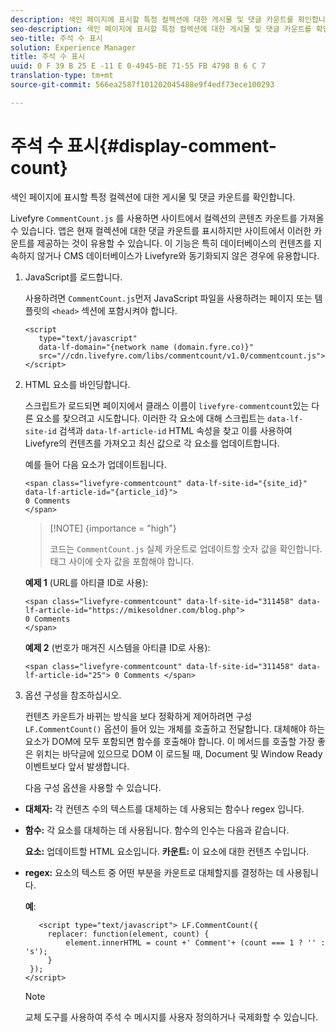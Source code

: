 ```yaml
---
description: 색인 페이지에 표시할 특정 컬렉션에 대한 게시물 및 댓글 카운트를 확인합니다.
seo-description: 색인 페이지에 표시할 특정 컬렉션에 대한 게시물 및 댓글 카운트를 확인합니다.
seo-title: 주석 수 표시
solution: Experience Manager
title: 주석 수 표시
uuid: 0 F 39 B 25 E -11 E 0-4945-BE 71-55 FB 4798 B 6 C 7
translation-type: tm+mt
source-git-commit: 566ea2587f101202045488e9f4edf73ece100293

---
```



# 주석 수 표시{#display-comment-count}

색인 페이지에 표시할 특정 컬렉션에 대한 게시물 및 댓글 카운트를 확인합니다.

Livefyre `CommentCount.js` 를 사용하면 사이트에서 컬렉션의 콘텐츠 카운트를 가져올 수 있습니다. 앱은 현재 컬렉션에 대한 댓글 카운트를 표시하지만 사이트에서 이러한 카운트를 제공하는 것이 유용할 수 있습니다. 이 기능은 특히 데이터베이스의 컨텐츠를 지속하지 않거나 CMS 데이터베이스가 Livefyre와 동기화되지 않은 경우에 유용합니다.

1. JavaScript를 로드합니다.

   사용하려면 `CommentCount.js`먼저 JavaScript 파일을 사용하려는 페이지 또는 템플릿의 `<head>` 섹션에 포함시켜야 합니다.

   ```
   <script 
      type="text/javascript" 
      data-lf-domain="{network name (domain.fyre.co)}" 
      src="//cdn.livefyre.com/libs/commentcount/v1.0/commentcount.js"> 
   </script>
   ```

1. HTML 요소를 바인딩합니다.

   스크립트가 로드되면 페이지에서 클래스 이름이 `livefyre-commentcount`있는 다른 요소를 찾으려고 시도합니다. 이러한 각 요소에 대해 스크립트는 `data-lf-site-id` 검색과 `data-lf-article-id` HTML 속성을 찾고 이를 사용하여 Livefyre의 컨텐츠를 가져오고 최신 값으로 각 요소를 업데이트합니다.

   예를 들어 다음 요소가 업데이트됩니다.

   ```
   <span class="livefyre-commentcount" data-lf-site-id="{site_id}" data-lf-article-id="{article_id}"> 
   0 Comments  
   </span>
   ```

   >[!NOTE] {importance = "high"}
   >
   >코드는 `CommentCount.js` 실제 카운트로 업데이트할 숫자 값을 확인합니다. 태그 사이에 숫자 값을 포함해야 합니다.

   **예제 1** (URL를 아티클 ID로 사용):

   ```
   <span class="livefyre-commentcount" data-lf-site-id="311458" data-lf-article-id="https://mikesoldner.com/blog.php">  
   0 Comments  
   </span>
   ```

   **예제 2** (번호가 매겨진 시스템을 아티클 ID로 사용):

   ```
   <span class="livefyre-commentcount" data-lf-site-id="311458" data-lf-article-id="25"> 0 Comments </span>
   ```

1. 옵션 구성을 참조하십시오.

   컨텐츠 카운트가 바뀌는 방식을 보다 정확하게 제어하려면 구성 `LF.CommentCount()` 옵션이 들어 있는 개체를 호출하고 전달합니다. 대체해야 하는 요소가 DOM에 모두 포함되면 함수를 호출해야 합니다. 이 메서드를 호출할 가장 좋은 위치는 바닥글에 있으므로 DOM 이 로드될 때, Document 및 Window Ready 이벤트보다 앞서 발생합니다.

   다음 구성 옵션을 사용할 수 있습니다.

* **대체자:** 각 컨텐츠 수의 텍스트를 대체하는 데 사용되는 함수나 regex 입니다.

* **함수:** 각 요소를 대체하는 데 사용됩니다. 함수의 인수는 다음과 같습니다.

   **요소:** 업데이트할 HTML 요소입니다.
   **카운트:** 이 요소에 대한 컨텐츠 수입니다.

* **regex:** 요소의 텍스트 중 어떤 부분을 카운트로 대체할지를 결정하는 데 사용됩니다.

   **예**:

   ```
      <script type="text/javascript"> LF.CommentCount({ 
        replacer: function(element, count) { 
            element.innerHTML = count +' Comment'+ (count === 1 ? '' : 's'); 
        } 
    }); 
   </script>
   ```

   >[!NOTE]
   >
   >교체 도구를 사용하여 주석 수 메시지를 사용자 정의하거나 국제화할 수 있습니다.
